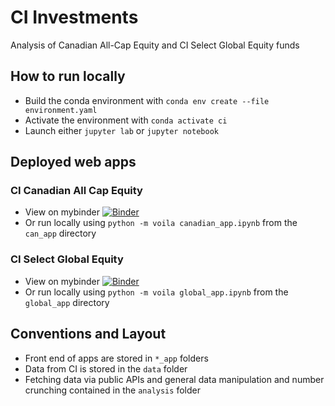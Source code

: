 # CI Investments
Analysis of Canadian All-Cap Equity and CI Select Global Equity funds

## How to run locally
- Build the conda environment with `conda env create --file environment.yaml`
- Activate the environment with `conda activate ci`
- Launch either `jupyter lab` or `jupyter notebook`

## Deployed web apps
### CI Canadian All Cap Equity
- View on mybinder [![Binder](https://mybinder.org/badge_logo.svg)](https://mybinder.org/v2/gh/KatrinaJames/ci/HEAD?urlpath=voila%2Frender%2Fcan_app%2Fcanadian_app.ipynb)
- Or run locally using `python -m voila canadian_app.ipynb` from the `can_app` directory

### CI Select Global Equity
- View on mybinder [![Binder](https://mybinder.org/badge_logo.svg)](https://mybinder.org/v2/gh/KatrinaJames/ci/HEAD?urlpath=voila%2Frender%2Fglobal_app%2Fglobal_app.ipynb)
- Or run locally using `python -m voila global_app.ipynb` from the `global_app` directory

## Conventions and Layout
- Front end of apps are stored in `*_app` folders
- Data from CI is stored in the `data` folder
- Fetching data via public APIs and general data manipulation and number crunching contained in the `analysis` folder

